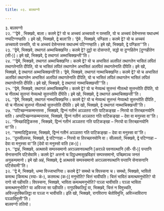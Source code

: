 ```yaml
---
title: ०३. बालवग्गो

---
```

३. बालवग्गो  
२२. ‘‘‘द्वेमे , भिक्खवे, बाला। कतमे द्वे? यो च अच्‍चयं अच्‍चयतो न पस्सति, यो च अच्‍चयं देसेन्तस्स यथाधम्मं नप्पटिग्गण्हाति । इमे खो, भिक्खवे, द्वे बाला’ति। ‘द्वेमे , भिक्खवे, पण्डिता। कतमे द्वे? यो च अच्‍चयं अच्‍चयतो पस्सति, यो च अच्‍चयं देसेन्तस्स यथाधम्मं पटिग्गण्हाति। इमे खो, भिक्खवे, द्वे पण्डिता’’’ति।  
२३. ‘‘द्वेमे, भिक्खवे, तथागतं अब्भाचिक्खन्ति। कतमे द्वे? दुट्ठो वा दोसन्तरो, सद्धो वा दुग्गहितेन [दुग्गहीतेन (सी॰)]। इमे खो, भिक्खवे, द्वे तथागतं अब्भाचिक्खन्ती’’ति।  
२४. ‘‘‘द्वेमे, भिक्खवे, तथागतं अब्भाचिक्खन्ति। कतमे द्वे? यो च अभासितं अलपितं तथागतेन भासितं लपितं तथागतेनाति दीपेति, यो च भासितं लपितं तथागतेन अभासितं अलपितं तथागतेनाति दीपेति। इमे खो, भिक्खवे, द्वे तथागतं अब्भाचिक्खन्ती’ति। ‘द्वेमे, भिक्खवे, तथागतं नाब्भाचिक्खन्ति। कतमे द्वे? यो च अभासितं अलपितं तथागतेन अभासितं अलपितं तथागतेनाति दीपेति, यो च भासितं लपितं तथागतेन भासितं लपितं तथागतेनाति दीपेति। इमे खो, भिक्खवे, द्वे तथागतं नाब्भाचिक्खन्ती’’’ति।  
२५. ‘‘द्वेमे, भिक्खवे, तथागतं अब्भाचिक्खन्ति। कतमे द्वे? यो च नेय्यत्थं सुत्तन्तं नीतत्थो सुत्तन्तोति दीपेति, यो च नीतत्थं सुत्तन्तं नेय्यत्थो सुत्तन्तोति दीपेति। इमे खो, भिक्खवे, द्वे तथागतं अब्भाचिक्खन्ती’’ति।  
२६. ‘‘द्वेमे, भिक्खवे, तथागतं नाब्भाचिक्खन्ति। कतमे द्वे? यो च नेय्यत्थं सुत्तन्तं नेय्यत्थो सुत्तन्तोति दीपेति , यो च नीतत्थं सुत्तन्तं नीतत्थो सुत्तन्तोति दीपेति। इमे खो, भिक्खवे, द्वे तथागतं नाब्भाचिक्खन्ती’’ति।  
२७. ‘‘पटिच्छन्‍नकम्मन्तस्स , भिक्खवे, द्विन्‍नं गतीनं अञ्‍ञतरा गति पाटिकङ्खा – निरयो वा तिरच्छानयोनि वाति। अप्पटिच्छन्‍नकम्मन्तस्स, भिक्खवे, द्विन्‍नं गतीनं अञ्‍ञतरा गति पाटिकङ्खा – देवा वा मनुस्सा वा’’ति।  
२८. ‘‘मिच्छादिट्ठिकस्स , भिक्खवे, द्विन्‍नं गतीनं अञ्‍ञतरा गति पाटिकङ्खा – निरयो वा तिरच्छानयोनि वा’’ति।  
२९. ‘‘सम्मादिट्ठिकस्स, भिक्खवे, द्विन्‍नं गतीनं अञ्‍ञतरा गति पाटिकङ्खा – देवा वा मनुस्सा वा’’ति।  
३०. ‘‘दुस्सीलस्स, भिक्खवे, द्वे पटिग्गाहा – निरयो वा तिरच्छानयोनि वा। सीलवतो, भिक्खवे, द्वे पटिग्गाहा – देवा वा मनुस्सा वा’’ति [देवो वा मनुस्सो वाति (क॰)]।  
३१. ‘‘द्वाहं, भिक्खवे, अत्थवसे सम्पस्समानो अरञ्‍ञवनपत्थानि [अरञ्‍ञे पवनपत्थानि (सी॰ पी॰)] पन्तानि सेनासनानि पटिसेवामि। कतमे द्वे? अत्तनो च दिट्ठधम्मसुखविहारं सम्पस्समानो, पच्छिमञ्‍च जनतं अनुकम्पमानो। इमे खो अहं, भिक्खवे, द्वे अत्थवसे सम्पस्समानो अरञ्‍ञवनपत्थानि पन्तानि सेनासनानि पटिसेवामी’’ति।  
३२. ‘‘द्वे मे, भिक्खवे, धम्मा विज्‍जाभागिया। कतमे द्वे? समथो च विपस्सना च। समथो, भिक्खवे, भावितो कमत्थ [किमत्थ (स्या॰ कं॰), कतमत्थ (क॰)] मनुभोति? चित्तं भावीयति। चित्तं भावितं कमत्थमनुभोति? यो रागो सो पहीयति। विपस्सना, भिक्खवे, भाविता कमत्थमनुभोति? पञ्‍ञा भावीयति। पञ्‍ञा भाविता कमत्थमनुभोति? या अविज्‍जा सा पहीयति। रागुपक्‍किलिट्ठं वा, भिक्खवे, चित्तं न विमुच्‍चति, अविज्‍जुपक्‍किलिट्ठा वा पञ्‍ञा न भावीयति। इति खो, भिक्खवे, रागविरागा चेतोविमुत्ति, अविज्‍जाविरागा पञ्‍ञाविमुत्ती’’ति।  
बालवग्गो ततियो।  